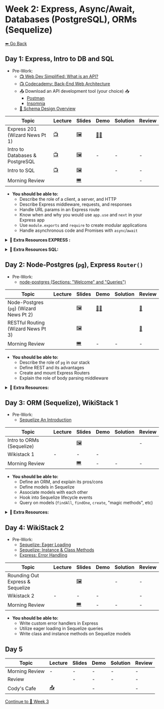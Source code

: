 # Week 2: Express, Async/Await, Databases (PostgreSQL), ORMs (Sequelize)

[⬅ Go Back](README.md)


## Day 1: Express, Intro to DB and SQL

- Pre-Work:
  - [📺 Web Dev Simplified: What is an API?][what-is-an-api]
  - [📺 Codecademy: Back-End Web Architecture][codecademy-be-web-arch]
  - 📤 Download an API development tool (your choice) 📥
    - [Postman](https://www.postman.com/)
    - [Insomnia](https://insomnia.rest/)
  - [📖 Schema Design Overview][schema-design]

[schema-design]: https://medium.com/@kimtnguyen/relational-database-schema-design-overview-70e447ff66f9
[what-is-an-api]: https://youtu.be/tgbRY96q-KM
[codecademy-be-web-arch]: https://www.codecademy.com/articles/back-end-architecture
[twilio-async-await]: https://www.twilio.com/blog/2015/10/asyncawait-the-hero-javascript-deserved.html

| Topic                           | Lecture               | Slides                   | Demo                   | Solution                   | Review                     |
| ------------------------------- | --------------------- | ------------------------ | ---------------------- | -------------------------- | -------------------------- |
| Express 201 (Wizard News Pt 1)  | [📺][express-201-lec] | [🖼️][express-201-slides] | [🧑‍💻][express-201-demo] |  |  |
| Intro to Databases & PostgreSQL |   [📺][db-lec]| [🖼️][db-slides]          | -                      | -                          | -                          |
| Intro to SQL                    |    [📺][sql-lec]    | [🖼️][sql-slides]         |         | -                          | -                          |
| Morning Review                  |      | [🎟][am-rev-2-1-ticket]   |  |       | -                          |

[//]: # ' Paste in table above >> [📺][express-201-lec] '
[express-201-lec]: https://youtu.be/tvuF9DYx3tc
[express-201-slides]: https://docs.google.com/presentation/d/1cS548bLr3YMkA9tdwviIzwVU-qO29uOuw_DSJoD4O1o/edit?usp=sharing
[//]: # ' Paste in table above >> [🧑‍💻][express-201-demo] '
[express-201-demo]: https://github.com/FullstackAcademy/2208-FSA-NY-WEB-FT-Library/tree/main/01-junior-phase/express-demo-2
[//]: # ' Paste in table above >> [👾][express-wizard-1-sol] '
[express-wizard-1-sol]: https://github.com/FullstackAcademy/Solution.Wizard-news/tree/Part1
[//]: # ' Paste in table above >> [📺][express-wizard-1-rev] '
[express-wizard-1-rev]: https://www.youtube.com/watch?v=w07G_eMRFZ4
[//]: # ' Paste in table above >> [📺][db-lec] '
[db-lec]: https://youtu.be/3DHxOiKJemk
[//]: # ' Paste in table above >> [🖼️][db-slides] '
[db-slides]: https://docs.google.com/presentation/d/13VsDAKOCCJulTYtWSbg0gyDX4sqMRWaNVphE0okLmPM
[//]: # ' Paste in table above >> [🖼️][sql-slides] '
[sql-slides]: https://docs.google.com/presentation/d/1Wu-rfuuJ73MZfKX--mTdVXoYmOMFcd19ay-fvQuWAA4
[//]: # ' Paste in table above >> [📺][sql-lec] '
[sql-lec]: https://youtu.be/QDn-KykZDsA
[sql-slides]: https://docs.google.com/presentation/d/1Wu-rfuuJ73MZfKX--mTdVXoYmOMFcd19ay-fvQuWAA4/edit?usp=sharing
[//]: # ' Paste in table above >> [🧑‍💻][sql-demo] '
[sql-demo]: 01-junior-phase/day-6-express-sql/intro-sql
[//]: # ' Paste in table above >> [📺][am-rev-2-1] '
[am-rev-2-1]: https://youtu.be/RUZp09FkLUs
[//]: # ' Paste in table above >> [🎟][am-rev-2-1-ticket] '
[am-rev-2-1-ticket]: https://forms.gle/6gUs7S4w4p2BSZMn9
[//]: # ' Paste in table above >> [🧑‍💻][am-rev-2-1-demo] '
[am-rev-2-1-demo]: 01-junior-phase/day-6-express-sql/morning-review
[//]: # ' Paste in table above >> [👾][am-rev-2-1-sol] '
[am-rev-2-1-sol]: https://github.com/FullstackAcademy/2206-FSA-RM-WEB-FT/blob/main/01-junior-phase/exit-ticket-solutions/06-sql.md

- **You should be able to:**
  - Describe the role of a client, a server, and HTTP
  - Describe Express middleware, requests, and responses
  - Handle URL params in an Express route
  - Know when and why you would use `app.use` and `next` in your Express app
  - Use `module.exports` and `require` to create modular applications
  - Handle asynchronous code and Promises with `async`/`await`

**<details><summary>📎 Extra Resources EXPRESS :</summary>**

- [📖 A Simple Explanation of Express Middleware][express-middleware]
- [📖 Nodejs in Flames][nodejs-flames]

[express-middleware]: https://medium.com/@agoiabeladeyemi/a-simple-explanation-of-express-middleware-c68ea839f498
[nodejs-flames]: https://medium.com/netflix-techblog/node-js-in-flames-ddd073803aa4

- **You should be able to:**
  - Explain what a database is, and why you would use one
  - Write SQL queries using some common keywords (`SELECT`, `FROM`, `WHERE`, `ORDER BY`, `JOIN`, etc)
  - Articulate what a primary key is
  - Articulate what a foreign key is, and why you would use one
  - Explain the differences between a 1-to-1, 1-to-many, and many-to-many relationship

</details>

**<details><summary>📎 Extra Resources SQL:</summary>**

- [Normalization][normalization]
- [SQL-Relationships][sql-relationships]
- [SQLzoo][sql-zoo]
- [SQL vs NoSQL][sql-nosql]
- [📖 SQL W3schools][sql-w3]
- [📖 What is a RDBMS anyway?][rdbms-what]

[normalization]: https://opentextbc.ca/dbdesign01/chapter/chapter-12-normalization/
[sql-relationships]: https://code.tutsplus.com/articles/sql-for-beginners-part-3-database-relationships--net-8561
[sql-zoo]: https://sqlzoo.net/
[sql-nosql]: https://medium.com/xplenty-blog/the-sql-vs-nosql-difference-mysql-vs-mongodb-32c9980e67b2
[sql-w3]: https://www.w3schools.com/sql/sql_intro.asp
[rdbms-what]: https://www.codecademy.com/articles/what-is-rdbms-sql

</details>

## Day 2: Node-Postgres (`pg`), Express `Router()`

- Pre-Work:
  - [node-postgres (Sections: "Welcome" and "Queries")][pg-docs]

[pg-docs]: https://node-postgres.com/

| Topic                                   | Lecture                   | Slides                       | Demo                       | Solution                | Review |
| --------------------------------------- | ------------------------- | ---------------------------- | -------------------------- | ----------------------- | ------ |
| Node-Postgres (`pg`) (Wizard News Pt 2) |   | [🖼️][node-postgres-slides]   | [🧑‍💻][node-postgres-demo]  |  | [👾][wizard-news-2-sol]      |
| RESTful Routing (Wizard News Pt 3)      |  | [🖼️][restful-express-slides] | |  | [👾][wizard-news-3-sol]     |
| Morning Review                          |          | [🎟][am-rev-2-3-ticket]       | -                          | -                       | -      |

[//]: # ' Paste in table above >> [📺][node-postgres-lec] '
[node-postgres-lec]: https://youtu.be/-vSl7dyKfN4
[node-postgres-slides]: https://github.com/FullstackAcademy/2206-FSA-RM-WEB-FT/blob/main/01-junior-phase/day-7-pg-routes/node-postgres.pdf
[//]: # ' Paste in table above >> [🧑‍💻][node-postgres-demo] '
[node-postgres-demo]: https://github.com/ericpkatz/acme-user-things_2208
[//]: # ' Paste in table above >> [👾][wizard-news-2-sol] '
[wizard-news-2-sol]: https://github.com/FullstackAcademy/Solution.Wizard-news/tree/Part2
[//]: # ' Paste in table above >> [📺][wizard-news-2-rev] '
[wizard-news-2-rev]: ###
[//]: # ' Paste in table above >> [📺][restful-express-lec] '
[restful-express-lec]: https://youtu.be/CFK8Gefmivk
[restful-express-slides]: https://github.com/FullstackAcademy/2206-FSA-RM-WEB-FT/blob/main/01-junior-phase/day-7-pg-routes/express-routes-and-rest.pdf
[//]: # ' Paste in table above >> [🧑‍💻][restful-express-demo] '
[restful-express-demo]: https://github.com/FullstackAcademy/2206-FSA-RM-WEB-FT/tree/main/01-junior-phase/day-7-pg-routes/express-routes-REST
[//]: # ' Paste in table above >> [👾][wizard-news-3-sol] '
[wizard-news-3-sol]: https://github.com/FullstackAcademy/Solution.Wizard-news/tree/Part3
[//]: # ' Paste in table above >> [📺][wizard-news-3-rev] '
[wizard-news-3-rev]: ###
[//]: # ' Paste in table above >> [📺][am-rev-2-3] '
[am-rev-2-3]: https://youtu.be/WtAAyyjae68
[//]: # ' Paste in table above >> [🎟][am-rev-2-3-ticket] '
[am-rev-2-3-ticket]: https://forms.gle/gxwRPSATggrpVSv57
[//]: # ' Paste in table above >> [🧑‍💻][am-rev-2-3-demo] '
[am-rev-2-3-demo]: #link-demo-here
[//]: # ' Paste in table above >> [👾][am-rev-2-3-sol] '
[am-rev-2-3-sol]: #paste-gist-here

- **You should be able to:**
  - Describe the role of `pg` in our stack
  - Define REST and its advantages
  - Create and mount Express Routers
  - Explain the role of body parsing middleware

**<details><summary>📎 Extra Resources:</summary>**

- **PostgreSQL**
  - [Documentation][psql-docs]
  - [Tutorial][psql-tutorial]
- **[node-postgres (`pg`)](https://node-postgres.com/)**
  - [Features: Connecting](https://node-postgres.com/features/connecting)
  - [Features: Queries](https://node-postgres.com/features/queries)
  - [API: `pg.Client`](https://node-postgres.com/api/client)
- **Express & RESTful Routing**
  - [Gist: REST Anti-Patterns and Mistakes][rest-mistakes]
  - [RESTful API Resource Naming Convention][restful-api-naming]
  - Express has reincorporated body parsing starting with **v4.16**:
    - [Stackoverflow: `express.json` vs `bodyParser.json`][bparser-v-express]
  - [How bodyParser() works](https://medium.com/@adamzerner/how-bodyparser-works-247897a93b90)

[psql-docs]: https://www.postgresql.org/docs/8.0/tutorial.html
[psql-tutorial]: http://www.postgresqltutorial.com/
[rest-mistakes]: https://gist.github.com/omriBernstein/9f9c5f39afacc84faf44503fd64369cb
[restful-api-naming]: https://restfulapi.net/resource-naming/
[bparser-v-express]: https://stackoverflow.com/a/47232318

</details>

## Day 3: ORM (Sequelize), WikiStack 1

- Pre-Work:
  - [Sequelize An Introduction][sequelize-intro]

[sequelize-intro]: https://youtu.be/qsDvJrGMSUY

| Topic                     | Lecture                       | Slides           | Demo           | Solution              | Review                |
| ------------------------- | ----------------------------- | ---------------- | -------------- | --------------------- | --------------------- |
| Intro to ORMs (Sequelize) |  | [🖼️][orm-slides] |  |        | -                     |
| Wikistack 1               | -                             | -                | -              | | |
| Morning Review            |            | [🎟][am-rev-2-4-ticket]                | -              | -                     | -                     |

[//]: # ' Paste in table above >> [📺][orm-lec] '
[orm-lec]: https://youtu.be/vcE47KwFOLc
[orm-slides]: https://docs.google.com/presentation/d/1MmXN7IE33tR2SytUO5Ko8tyVZFZ4qHwIb5ENCsrUYzQ/edit?usp=sharing
[//]: # ' Paste in table above >> [🧑‍💻][orm-demo] '
[orm-demo]: 01-junior-phase/day-8-orm-sequelize/sequelize-demo
[//]: # ' Paste in table above >> [📺][orm-lec-2] '
[orm-lec-2]: https://youtu.be/gX6ZmMyoMrg
[//]: # ' Paste in table above >> [👾][orm-sol] '
[orm-sol]: https://github.com/FullstackAcademy/Lab.Sequelize-First-Contact/tree/solution
[//]: # ' Paste in table above >> [👾][wikistack-1-sol] '
[wikistack-1-sol]: https://github.com/FullstackAcademy/Solution.Wikistack1
[//]: # ' Paste in table above >> [📺][wikistack-1-rev] '
[wikistack-1-rev]: https://www.youtube.com/playlist?list=PLx0iOsdUOUmmjZtJBNy8q-rajIBINW9t8
[//]: # ' Paste in table above >> [📺][am-rev-2-4] '
[am-rev-2-4]: https://youtu.be/0bfws2xt1JQ
[//]: # ' Paste in table above >> [🎟][am-rev-2-4-ticket] '
[am-rev-2-4-ticket]: https://forms.gle/E8RdHnAGzMC1pKiA9
[//]: # ' Paste in table above >> [🧑‍💻][am-rev-2-4-demo] '
[am-rev-2-4-demo]: #link-demo-here
[//]: # ' Paste in table above >> [👾][am-rev-2-4-sol] '
[am-rev-2-4-sol]: #paste-gist-here

- **You should be able to:**
  - Define an ORM, and explain its pros/cons
  - Define models in Sequelize
  - Associate models with each other
  - Hook into Sequelize lifecycle events
  - Query on models (`findAll`, `findOne`, `create`, "magic methods", etc)

**<details><summary>📎 Extra Resources:</summary>**

- [Official Sequelize Documentation](https://sequelize.org/master/)
- [How to Locate Magic Methods](https://gist.github.com/jbracht/1778e93ced532b902fc49d70a743ffb8)
- [Magic Methods Script](https://gist.github.com/b17z/916171a778c4ed7053d2052b0c6f7d55)
- [Lifecycle Methods](https://gist.github.com/Julissa93/6a6d29874d34a801d603d2522645025f)

</details>

## Day 4: WikiStack 2

- Pre-Work:
  - [Sequelize: Eager Loading][sequelize-eager]
  - [Sequelize: Instance & Class Methods][sequelize-methods]
  - [Express: Error Handling][express-error]

[sequelize-eager]: https://sequelize-guides.netlify.com/eager-loading/
[sequelize-methods]: https://sequelize-guides.netlify.com/instance-and-class-methods/
[express-error]: https://expressjs.com/en/guide/error-handling.html

| Topic                            | Lecture                | Slides                    | Demo                        | Solution              | Review |
| -------------------------------- | ---------------------- | ------------------------- | --------------------------- | --------------------- | ------ |
| Rounding Out Express & Sequelize |  | [🖼️][rounding-out-slides] |  | -                     | -      |
| Wikistack 2                      | -                      | -                         | -                           |  | -      |
| Morning Review                   |      | [🎟][am-rev-2-5-ticket]    | -                           | -                     | -      |

[//]: # ' Paste in table above >> [📺][rounding-out-lec] '
[rounding-out-lec]: https://youtu.be/40-AVLVUZIo
[rounding-out-slides]: https://docs.google.com/presentation/d/1QrlyvcJmexEATyZRBDr3D5GaU5rAqN_v4h9EK8xwYF0/edit?usp=sharing
[//]: # ' Paste in table above >> [🧑‍💻][rounding-out-lec-demo] '
[rounding-out-lec-demo]: https://github.com/FullstackAcademy/2206-FSA-RM-WEB-FT/tree/main/01-junior-phase/day-9-express-sequlize
[//]: # ' Paste in table above >> [👾][wikistack-2-sol] '
[wikistack-2-sol]: https://github.com/FullstackAcademy/Solution.Wikistack2
[//]: # ' Paste in table above >> [📺][am-rev-2-5] '
[am-rev-2-5]: https://youtu.be/AMZxiAtq8KY
[//]: # ' Paste in table above >> [🎟][am-rev-2-5-ticket] '
[am-rev-2-5-ticket]: https://forms.gle/tXUy4wa2uesrxto88
[//]: # ' Paste in table above >> [🧑‍💻][am-rev-2-5-demo] '
[am-rev-2-5-demo]: #link-demo-here
[//]: # ' Paste in table above >> [👾][am-rev-2-5-sol] '
[am-rev-2-5-sol]: #paste-gist-here

- **You should be able to:**
  - Write custom error handlers in Express
  - Utilize eager loading in Sequelize queries
  - Write class and instance methods on Sequelize models

## Day 5

| Topic          | Lecture                           | Slides                       | Demo | Solution             | Review |
| -------------- | --------------------------------- | ---------------------------- | ---- | -------------------- | ------ |
| Morning Review | -                                 | -                            | -    | -                    | -      |
| Review         |            | -                            | -    | -                    | -      |
| Cody's Cafe    | [📤][cody-cafe-link] | | -    |  | -      |

[cody-cafe-link]: #paste-above
[//]: # ' Paste in table above >> [📤][cody-cafe-link] '
[am-rev-3-1-ticket]: #paste-google-form-link-here
[//]: # ' Paste in table above >> [🧑‍💻][am-rev-3-1-demo] '
[am-rev-3-1-demo]: #link-demo-here
[//]: # ' Paste in table above >> [👾][am-rev-3-1-sol] '
[am-rev-3-1-sol]: #paste-gist-here
[//]: # ' Paste in table above >> [👾][codys-cafe-sol] '
[codys-cafe-sol]: https://github.com/FullstackAcademy/codys-cafe-solution
[//]: # ' Paste in table above >> [📺][am-rev-3-1] '
[am-rev-3-1]: #paste-YouTube-link-here
[//]: # ' Paste in table above >> [📺][pillars-ov] '
[pillars-ov]: https://youtu.be/2mMLpl-nif0
[pillars-doc]: 01-junior-phase/day-11-pillars/Pillars-Notes.md
[//]: # ' Paste in table above >> [📺][express-seq-rev] '
[express-seq-rev]: https://youtu.be/5SOO-qdiy40

[Continue to 📆 Week 3](WEEK3.md)
